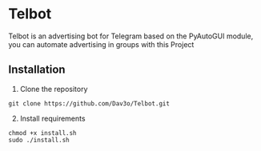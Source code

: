 # Telbot
Telbot is an advertising bot for Telegram based on the PyAutoGUI module, you can automate advertising in groups with this Project

## Installation
1. Clone the repository
```
git clone https://github.com/Dav3o/Telbot.git

```
2. Install requirements
```
chmod +x install.sh
sudo ./install.sh
```

